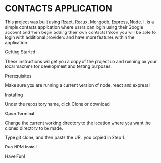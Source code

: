 CONTACTS APPLICATION
=====================

This project was built using React, Redux, Mongodb, Express, Node. It is a simple contacts application where users can login using their Google account and then begin adding their own contacts! Soon you will be able to login with additional providers and have more features within the application.

Getting Started

These instructions will get you a copy of the project up and running on your local machine for development and testing purposes. 

Prerequisites


Make sure you are running a current version of node, react and express! 


Installing

<p>Under the repository name, click Clone or download</p>
<p>Open Terminal</p>
<p>Change the current working directory to the location where you want the cloned directory to be made.</p>
<p>Type git clone, and then paste the URL you copied in Step 1.</p>
<p>Run NPM Install</p>

Have Fun! 



